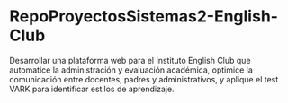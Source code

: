 # RepoProyectosSistemas2-English-Club
Desarrollar una plataforma web para el Instituto English Club que automatice la administración y evaluación académica, optimice la comunicación entre docentes, padres y administrativos, y aplique el test VARK para identificar estilos de aprendizaje.
